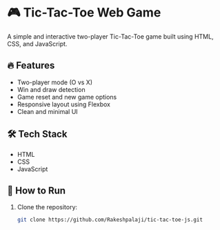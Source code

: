 # 🎮 Tic-Tac-Toe Web Game

A simple and interactive two-player Tic-Tac-Toe game built using HTML, CSS, and JavaScript.

## 🔥 Features
- Two-player mode (O vs X)
- Win and draw detection
- Game reset and new game options
- Responsive layout using Flexbox
- Clean and minimal UI

## 🛠️ Tech Stack
- HTML
- CSS
- JavaScript

## 🚀 How to Run
1. Clone the repository:
   ```bash
   git clone https://github.com/Rakeshpalaji/tic-tac-toe-js.git

